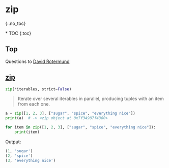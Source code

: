 # zip
{:.no_toc}

<nav markdown="1" class="toc-class">
* TOC
{:toc}
</nav>

## Top

Questions to [David Rotermund](mailto:davrot@uni-bremen.de)

## [zip](https://docs.python.org/3/library/functions.html#zip)


```python
zip(*iterables, strict=False)
```

> Iterate over several iterables in parallel, producing tuples with an item from each one.

```python
a = zip([1, 2, 3], ["sugar", "spice", "everything nice"])
print(a)  # -> <zip object at 0x7f34987f4380>

for item in zip([1, 2, 3], ["sugar", "spice", "everything nice"]):
    print(item)
```

Output:

```python
(1, 'sugar')
(2, 'spice')
(3, 'everything nice')
```

